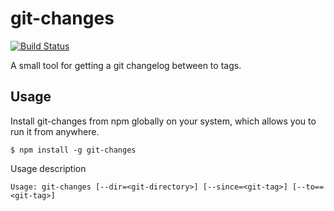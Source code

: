 # git-changes

[![Build Status](https://travis-ci.org/thepatrik/git-changes.svg?branch=master)](https://travis-ci.org/thepatrik/git-changes)

A small tool for getting a git changelog between to tags.

## Usage

Install git-changes from npm globally on your system, which allows you to run it from anywhere.

```console
$ npm install -g git-changes
```

Usage description

```
Usage: git-changes [--dir=<git-directory>] [--since=<git-tag>] [--to==<git-tag>]
```

